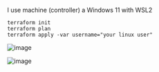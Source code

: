 I use machine (controller)  a Windows 11  with WSL2

```
terraform init 
terraform plan
terraform apply -var username="your linux user"
```

![image](https://user-images.githubusercontent.com/42977616/210021612-dd51e161-62a5-4b9e-9903-b1f22a03aaf8.png)

![image](https://user-images.githubusercontent.com/42977616/210021596-020aedc3-ddb9-4a99-a6af-c7718e036367.png)
